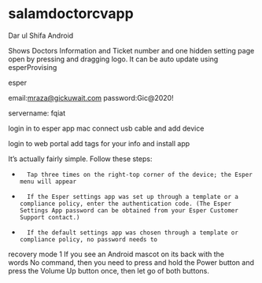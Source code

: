 # salamdoctorcvapp
Dar ul Shifa Android

Shows Doctors Information and Ticket number and one hidden setting page open by pressing and dragging logo.
It can be auto update using esperProvising 


esper 

email:mraza@gickuwait.com
password:Gic@2020!



servername:  fqiat

login in to esper app mac
connect usb cable and add device

login to web portal add tags for your info and install app


It’s actually fairly simple. Follow these steps:
* 		Tap three times on the right-top corner of the device; the Esper menu will appear
* 		If the Esper settings app was set up through a template or a compliance policy, enter the authentication code. (The Esper Settings App password can be obtained from your Esper Customer Support contact.)
* 		If the default settings app was chosen through a template or compliance policy, no password needs to




recovery mode
 	1	If you see an Android mascot on its back with the words No command, then you need to press and hold the Power button and press the Volume Up button once, then let go of both buttons.

